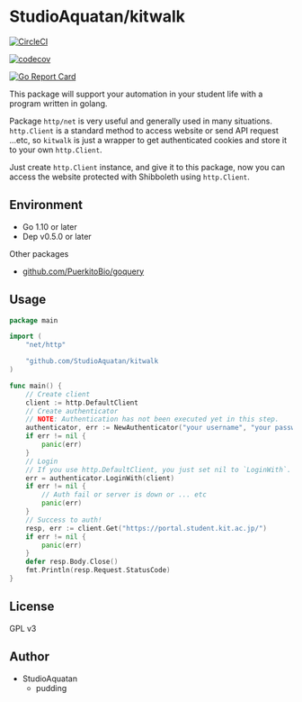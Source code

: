 # StudioAquatan/kitwalk

[![CircleCI](https://circleci.com/gh/StudioAquatan/kitwalk.svg?style=svg)](https://circleci.com/gh/StudioAquatan/kitwalk)

[![codecov](https://codecov.io/gh/StudioAquatan/kitwalk/branch/master/graph/badge.svg)](https://codecov.io/gh/StudioAquatan/kitwalk)

[![Go Report Card](https://goreportcard.com/badge/github.com/StudioAquatan/kitwalk)](https://goreportcard.com/report/github.com/StudioAquatan/kitwalk)

This package will support your automation in your student life with a program written in golang.

Package `http/net` is very useful and generally used in many situations. `http.Client` is a standard method to access website or send API request ...etc, so `kitwalk` is just a wrapper to get authenticated cookies and store it to your own `http.Client`.

Just create `http.Client` instance, and give it to this package, now you can access the website protected with Shibboleth using `http.Client`.

## Environment

- Go 1.10 or later
- Dep v0.5.0 or later

Other packages

- [github.com/PuerkitoBio/goquery](https://github.com/PuerkitoBio/goquery)

## Usage

```go
package main

import (
    "net/http"

    "github.com/StudioAquatan/kitwalk
)

func main() {
    // Create client
    client := http.DefaultClient
    // Create authenticator
    // NOTE: Authentication has not been executed yet in this step.
    authenticator, err := NewAuthenticator("your username", "your password")
    if err != nil {
        panic(err)
    }
    // Login
    // If you use http.DefaultClient, you just set nil to `LoginWith`.
    err = authenticator.LoginWith(client)
    if err != nil {
        // Auth fail or server is down or ... etc
        panic(err)
    }
    // Success to auth!
    resp, err := client.Get("https://portal.student.kit.ac.jp/")
    if err != nil {
        panic(err)
    }
    defer resp.Body.Close()
    fmt.Println(resp.Request.StatusCode)
}
```


## License

GPL v3

## Author

- StudioAquatan
    - pudding
